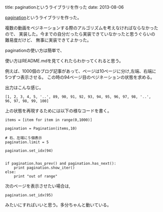 title: paginationというライブラリを作った
date: 2013-08-06

<a href="https://github.com/okamurayasuyuki/pagination">pagination</a>というライブラリを作った。

複数の動画をペジネーションする際のアルゴリズムを考えなければならなかったので、
実装した。今までの自分だったら実装できていなかったと思うぐらいの難易度だけど、
無事に実装できてよかった。

paginationの使い方は簡単で、


使い方はREADME.mdを見てくれたらわかってくれると思う。

例えば、1000個のブログ記事があって、ページは10ページに分け,左端、右端に5つずつ表示させる。
この時の94ページ目のペジネーションの状態を求める。


出力はこんな感じ。

	[1, 2, 3, 4, 5, '..', 89, 90, 91, 92, 93, 94, 95, 96, 97, 98, '..', 96, 97, 98, 99, 100]


上の状態を再現するためには以下の様なコードを書く。

	items = [item for item in range(0,1000)]

	pagination = Pagination(items,10)

	# 右、左端に５個表示
	pagination.limit = 5

	pagination.set_idx(94)


	if pagination.has_prev() and pagination.has_next():
	    print pagination.show_iter()
	else:
	    print "out of range"

次のページを表示させたい場合は,

	pagination.set_idx(95)

みたいにすればいいと思う。多分ちゃんと動いている。




